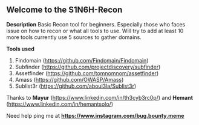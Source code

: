 <h2><b>Welcome to the S1N6H-Recon</h2></b>

<b>Description</b>
Basic Recon tool for beginners. Especially those who faces issue on how to recon or what all tools to use. Will try to add at least 10 more tools currently use 5 sources to gather domains. 

<b>Tools used</B>

1. Findomain (https://github.com/Findomain/Findomain)
2. Subfinder (https://github.com/projectdiscovery/subfinder)
3. Assetfinder (https://github.com/tomnomnom/assetfinder)
4. Amass (https://github.com/OWASP/Amass)
5. Sublist3r (https://github.com/aboul3la/Sublist3r)

Thanks to <b>Mayur</b> (https://www.linkedin.com/in/th3cyb3rc0p/) and <b>Hemant</b> (https://www.linkedin.com/in/hemantsolo/)

Need help ping me at  <b> https://www.instagram.com/bug.bounty.meme  </b>
